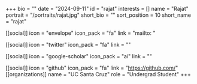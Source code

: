 +++
bio = "" 
date = "2024-09-11" 
id = "rajat" 
interests = [] 
name = "Rajat" 
portrait = "/portraits/rajat.jpg" 
short_bio = "" 
sort_position = 10
 short_name = "rajat" 

[[social]] 
    icon = "envelope" 
    icon_pack = "fa" 
    link = "mailto: "

 [[social]] 
    icon = "twitter" 
    icon_pack = "fa" 
    link = "" 

[[social]] 
    icon = "google-scholar" 
    icon_pack = "ai" 
    link = "" 

[[social]] 
    icon = "github" 
    icon_pack = "fa" 
    link = "https://github.com/" 
[[organizations]] 
     name = "UC Santa Cruz" 
      role = "Undergrad Student" 
+++
